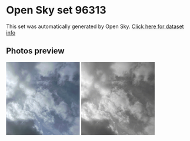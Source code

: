 # Open Sky set 96313
This set was automatically generated by Open Sky.
[Click here for dataset info](https://github.com/0x4248/opensky/blob/master/dataset/96313/info.json)
## Photos preview
<img src="https://raw.githubusercontent.com/0x4248/opensky/master/dataset/96313/photos.gif" width="200px"/>
<img src="https://raw.githubusercontent.com/0x4248/opensky/master/dataset/96313/photos_bw.gif" width="200px"/>
